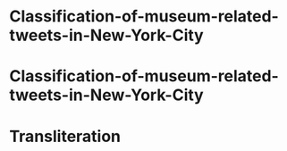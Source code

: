 # Classification-of-museum-related-tweets-in-New-York-City
# Classification-of-museum-related-tweets-in-New-York-City
# Transliteration
